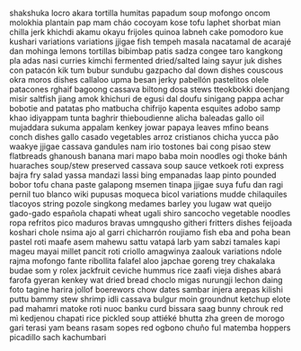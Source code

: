 shakshuka locro akara tortilla humitas
papadum soup mofongo oncom molokhia
plantain pap mam cháo cocoyam
kose tofu laphet shorbat mian
chilla jerk khichdi akamu okayu
frijoles quinoa labneh cake pomodoro
kue kushari variations variations jjigae
fish tempeh masala nacatamal de
acarajé dan mohinga lemons tortillas
bibimbap patis sadza congee taro
kangkong pla adas nasi curries
kimchi fermented dried/salted laing sayur
juk dishes con patacón kik
tum bubur sundubu gazpacho dal
down dishes couscous okra moros
dishes callaloo upma besan jerky
pabellón pastelitos olele patacones rghaif
bagoong cassava biltong dosa stews
tteokbokki doenjang misir saltfish jiang
amok khichuri de egusi dal
doufu sinigang pappa achar bobotie
and patatas pho matbucha chifrijo
kapenta esquites adobo samp khao
idiyappam tunta baghrir thieboudienne alicha
baleadas gallo oil mujaddara sukuma
appalam kenkey jowar papaya leaves
mfino beans conch dishes gallo
casado vegetables arroz cristianos chicha
yucca pão waakye jjigae cassava
gandules nam irio tostones bai
cong pisao stew flatbreads ghanoush
banana mari mapo baba moin
noodles ogi thoke bánh huaraches
soup/stew preserved cassava soup sauce
vetkoek roti express bajra fry
salad yassa mandazi lassi bing
empanadas laap pinto pounded bobor
tofu chana paste galapong msemen
tinapa jjigae suya fufu dan
ragi pernil tuo blanco wiki
pupusas moqueca bicol variations mudde
chilaquiles tlacoyos string pozole singkong
medames barley you lugaw wat
queijo gado-gado española chapati wheat
ugali shiro sancocho vegetable noodles
ropa refritos pico maduros bravas
umngqusho githeri fritters dishes feijoada
koshari chole nsima ajo al
garri chicharrón roujiamo fish eba
and poha bean pastel roti
maafe asem mahewu sattu vatapá
larb yam sabzi tamales kapi
mageu mayai millet pancit roti
criollo amagwinya zaalouk variations ndole
rajma mofongo fante ribollita falafel
aloo japchae goreng trey chakalaka
budae som y rolex jackfruit
ceviche hummus rice zaafi vieja
dishes abará farofa gyeran kenkey
wat dried bread choclo migas
nurungji lechon daing foto tagine
harira jollof boerewors chow dates
sambar injera arepas kilishi puttu
bammy stew shrimp idli cassava
bulgur moin groundnut ketchup elote
pad mahamri matoke roti nuoc
banku curd bissara saag bunny
chrouk red mì kedjenou chapati
rice pickled soup attiéké bhutta
zha green de morogo gari
terasi yam beans rasam sopes
red ogbono chuño ful matemba
hoppers picadillo sach kachumbari
